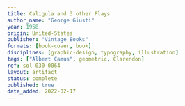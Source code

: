 ```yaml
---
title: Caligula and 3 other Plays
author_name: "George Giusti"
year: 1958
origin: United-States
publisher: "Vintage Books"
formats: [book-cover, book]
disciplines: [graphic-design, typography, illustration]
tags: ["Albert Camus", geometric, Clarendon]
ref: sol-030-0064
layout: artifact
status: complete
published: true
date_added: 2022-02-17
---
```

